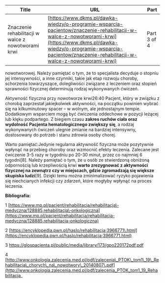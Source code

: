 | **Title**       | **URL**           | **Part**              |
|-----------------|-------------------|-----------------------|
| Znaczenie rehabilitacji w walce z nowotworami krwi         | [https://www.dkms.pl/dawka-wiedzy/o-programie-wsparcia-pacjentow/znaczenie-rehabilitacji-w-walce-z-nowotworami-krwi](https://www.dkms.pl/dawka-wiedzy/o-programie-wsparcia-pacjentow/znaczenie-rehabilitacji-w-walce-z-nowotworami-krwi)    | Part 3 of 4          |

nowotworowej. Należy pamiętać o tym, że to specjalista decyduje o stopniu jej intensywności, a inne czynniki, takie jak etap rozwoju choroby, schorzenia towarzyszące, dolegliwości związane z leczeniem oraz stopień sprawności fizycznej determinują rodzaj wykonywanych ćwiczeń.


Aktywność fizyczna przy nowotworze krwi26:40
Pacjent, który w związku z chorobą zaprzestał jakiejkolwiek aktywności, na początku powinien wybrać się na kilkuminutowy spacer – w wolnym, ale jednostajnym tempie. Dodatkowym wsparciem mogą być ćwiczenia oddechowe w pozycji leżącej lub klęku podpartego. Z biegiem czasu **zakres ruchów ciała oraz wydolność Pacjenta hematologicznego zwiększy się**, a rodzaj wykonywanych ćwiczeń ulegnie zmianie na bardziej intensywny, dostosowany do potrzeb i stanu zdrowia osoby chorej.


Warto pamiętać:Jedynie regularna aktywność fizyczna może pozytywnie wpłynąć na przebieg choroby oraz wzmocnić efekty leczenia. Zalecane jest ćwiczenie 3\-5 razy w tygodniu po 20\-30 minut, przez co najmniej 6 tygodni\[8].
Należy pamiętać o tym, że u osób ze stwierdzoną obniżoną odpornością lub krzepliwością krwi **warto zrezygnować z aktywności fizycznej na zewnątrz czy w miejscach, gdzie zgromadzają się większe skupiska ludzi**\[9]. Dzięki temu można zminimalizować ryzyko pojawienia się niechcianych infekcji czy zdarzeń, które mogłyby wpłynąć na proces leczenia.


**Bibliografia:**


1 [https://www.mp.pl/pacjent/rehabilitacja/rehabilitacja\-medyczna/128885,rehabilitacja\-onkologiczna](https://www.mp.pl/pacjent/rehabilitacja/rehabilitacja-medyczna/128885,rehabilitacja-onkologiczna)


2 [https://encyklopedia.pwn.pl/haslo/rehabilitacja;3966771\.html](https://encyklopedia.pwn.pl/haslo/rehabilitacja;3966771.html)


3 <https://glospacjenta.pl/public/media/library/173/gpo220172pdf.pdf>


4 [http://www.onkologia.zalecenia.med.pl/pdf/zalecenia\_PTOK\_tom1\_19\_Rehabilitacja\_chorych\_na\_nowotwory\_20140807\.pdf](http://www.onkologia.zalecenia.med.pl/pdf/zalecenia_PTOK_tom1_19_Rehabilitacja_